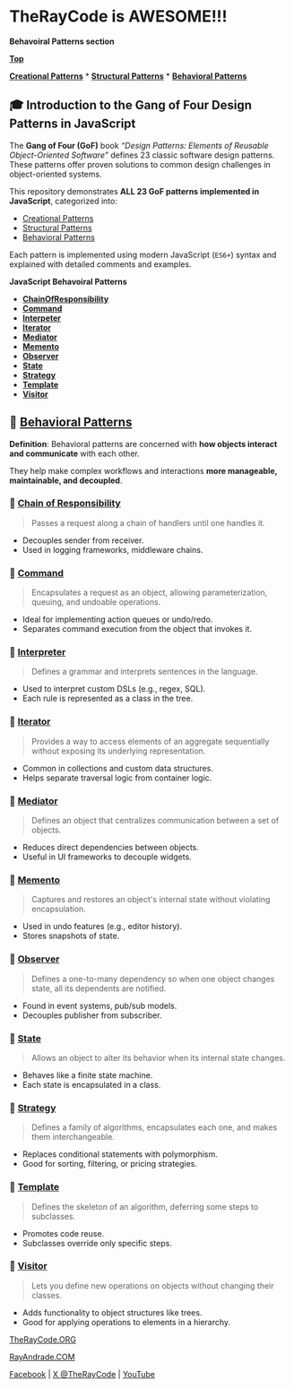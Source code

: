 # TheRayCode is AWESOME!!!

**Behavoiral Patterns section**

**[Top](../README.md)** 

**[Creational Patterns](../Creational/README.md)** * **[Structural Patterns](../Structural/README.md)** * **[Behavioral Patterns](../Behavioral/README.md)**


## 🎓 Introduction to the Gang of Four Design Patterns in JavaScript

The **Gang of Four (GoF)** book *“Design Patterns: Elements of Reusable Object-Oriented Software”* defines 23 classic software design patterns. These patterns offer proven solutions to common design challenges in object-oriented systems.

This repository demonstrates **ALL 23 GoF patterns implemented in JavaScript**, categorized into:

* [Creational Patterns](../Creational/README.md)
* [Structural Patterns](../Structural/README.md)
* [Behavioral Patterns](../Behavioral/README.md)

Each pattern is implemented using modern JavaScript (`ES6+`) syntax and explained with detailed comments and examples.

**JavaScript Behavoiral Patterns**

* **[ChainOfResponsibility](./ChainOfResponsibility/README.md)**
* **[Command](./Command/README.md)**
* **[Interpeter](./Interpeter/README.md)**
* **[Iterator](./Iterator/README.md)**
* **[Mediator](./Mediator/README.md)**
* **[Memento](./Memento/README.md)**
* **[Observer](./Observer/README.md)**
* **[State](./State/README.md)**
* **[Strategy](./Strategy/README.md)**
* **[Template](./Template/README.md)**
* **[Visitor](./Visitor/README.md)**

## 🧠 [Behavioral Patterns](../Behavioral/README.md)

**Definition**: Behavioral patterns are concerned with **how objects interact and communicate** with each other.

They help make complex workflows and interactions **more manageable, maintainable, and decoupled**.

### 🔸 **[Chain of Responsibility](./ChainOfResponsibility/README.md)**

> Passes a request along a chain of handlers until one handles it.

* Decouples sender from receiver.
* Used in logging frameworks, middleware chains.

### 🔸 **[Command](./Command/README.md)**

> Encapsulates a request as an object, allowing parameterization, queuing, and undoable operations.

* Ideal for implementing action queues or undo/redo.
* Separates command execution from the object that invokes it.

### 🔸 **[Interpreter](./Interpreter/README.md)**

> Defines a grammar and interprets sentences in the language.

* Used to interpret custom DSLs (e.g., regex, SQL).
* Each rule is represented as a class in the tree.

### 🔸 **[Iterator](./Iterator/README.md)**

> Provides a way to access elements of an aggregate sequentially without exposing its underlying representation.

* Common in collections and custom data structures.
* Helps separate traversal logic from container logic.

### 🔸 **[Mediator](./Mediator/README.md)**

> Defines an object that centralizes communication between a set of objects.

* Reduces direct dependencies between objects.
* Useful in UI frameworks to decouple widgets.

### 🔸 **[Memento](./Memento/README.md)**

> Captures and restores an object's internal state without violating encapsulation.

* Used in undo features (e.g., editor history).
* Stores snapshots of state.

### 🔸 **[Observer](./Observer/README.md)**

> Defines a one-to-many dependency so when one object changes state, all its dependents are notified.

* Found in event systems, pub/sub models.
* Decouples publisher from subscriber.

### 🔸 **[State](./State/README.md)**

> Allows an object to alter its behavior when its internal state changes.

* Behaves like a finite state machine.
* Each state is encapsulated in a class.

### 🔸 **[Strategy](./Strategy/README.md)**

> Defines a family of algorithms, encapsulates each one, and makes them interchangeable.

* Replaces conditional statements with polymorphism.
* Good for sorting, filtering, or pricing strategies.

### 🔸 **[Template](./Template/README.md)**

> Defines the skeleton of an algorithm, deferring some steps to subclasses.

* Promotes code reuse.
* Subclasses override only specific steps.

### 🔸 **[Visitor](./Visitor/README.md)**

> Lets you define new operations on objects without changing their classes.

* Adds functionality to object structures like trees.
* Good for applying operations to elements in a hierarchy.


[TheRayCode.ORG](https://www.TheRayCode.org)

[RayAndrade.COM](https://www.RayAndrade.com)

[Facebook](https://www.facebook.com/TheRayCode/) | [X @TheRayCode](https://www.x.com/TheRayCode/) | [YouTube](https://www.youtube.com/TheRayCode/)
